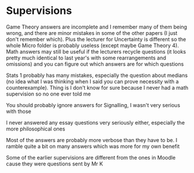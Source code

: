 # Supervisions
Game Theory answers are incomplete and I remember many of them being wrong, and there are minor mistakes in some of the other papers (I just don't remember which). Plus the lecturer for Uncertainty is different so the whole Micro folder is probably useless (except maybe Game Theory 4). Math answers may still be useful if the lecturers recycle questions (it looks pretty much identical to last year's with some rearrangements and omissions) and you can figure out which answers are for which questions

Stats 1 probably has many mistakes, especially the question about medians (no idea what I was thinking when I said you can prove necessity with a counterexample). Thing is I don't know for sure because I never had a math supervision so no one ever told me

You should probably ignore answers for Signalling, I wasn't very serious with those

I never answered any essay questions very seriously either, especially the more philosophical ones

Most of the answers are probably more verbose than they have to be. I ramble quite a bit on many answers which was more for my own benefit

Some of the earlier supervisions are different from the ones in Moodle cause they were questions sent by Mr K
